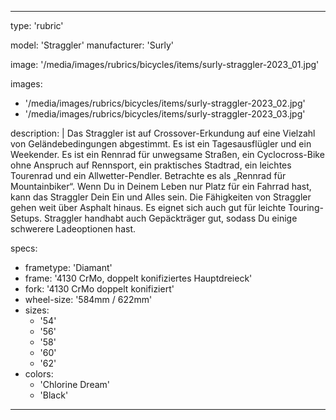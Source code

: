 ---

type: 'rubric'


model: 'Straggler'
manufacturer: 'Surly'

image: '/media/images/rubrics/bicycles/items/surly-straggler-2023_01.jpg'

images:
  - '/media/images/rubrics/bicycles/items/surly-straggler-2023_02.jpg'
  - '/media/images/rubrics/bicycles/items/surly-straggler-2023_03.jpg'

description: |
    Das Straggler ist auf Crossover-Erkundung auf eine Vielzahl von Geländebedingungen abgestimmt. Es ist ein Tagesausflügler und ein Weekender. Es ist ein Rennrad für unwegsame Straßen, ein Cyclocross-Bike ohne Anspruch auf Rennsport, ein praktisches Stadtrad, ein leichtes Tourenrad und ein Allwetter-Pendler. Betrachte es als „Rennrad für Mountainbiker“. Wenn Du in Deinem Leben nur Platz für ein Fahrrad hast, kann das Straggler Dein Ein und Alles sein.
    Die Fähigkeiten von Straggler gehen weit über Asphalt hinaus. Es eignet sich auch gut für leichte Touring-Setups. Straggler handhabt auch Gepäckträger gut, sodass Du einige schwerere Ladeoptionen hast.

specs:
  - frametype: 'Diamant'
  - frame: '4130 CrMo, doppelt konifiziertes Hauptdreieck'
  - fork: '4130 CrMo doppelt konifiziert'
  - wheel-size: '584mm / 622mm'
  - sizes:
    - '54'
    - '56'
    - '58'
    - '60'
    - '62'
  - colors:
    - 'Chlorine Dream'
    - 'Black'

---